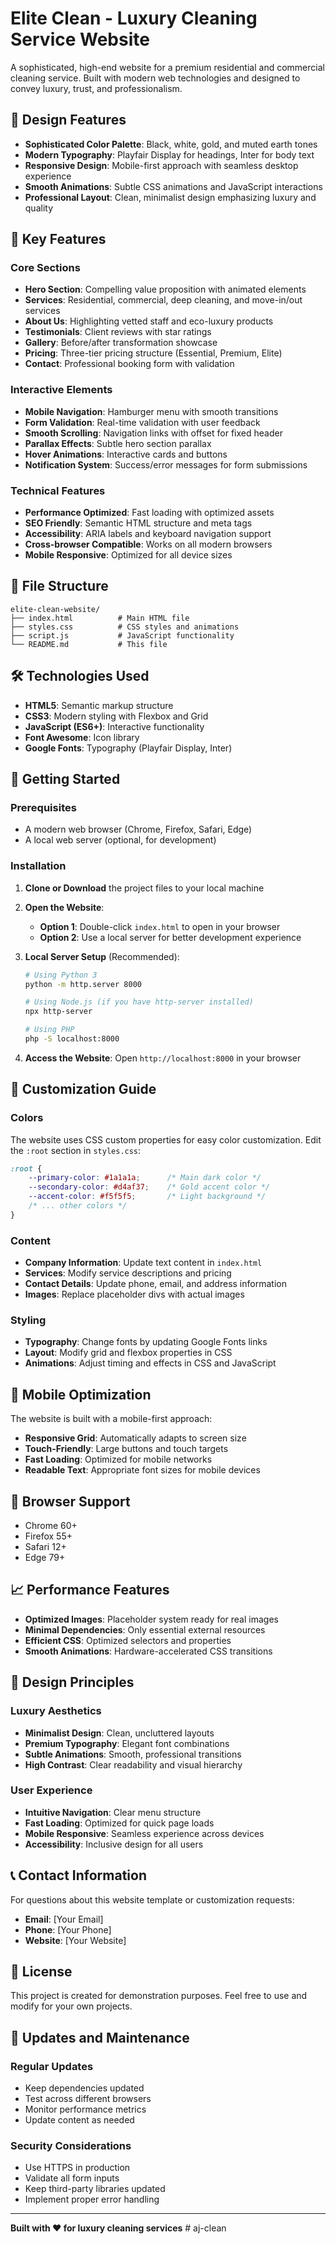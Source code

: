 # Elite Clean - Luxury Cleaning Service Website

A sophisticated, high-end website for a premium residential and commercial cleaning service. Built with modern web technologies and designed to convey luxury, trust, and professionalism.

## 🎨 Design Features

- **Sophisticated Color Palette**: Black, white, gold, and muted earth tones
- **Modern Typography**: Playfair Display for headings, Inter for body text
- **Responsive Design**: Mobile-first approach with seamless desktop experience
- **Smooth Animations**: Subtle CSS animations and JavaScript interactions
- **Professional Layout**: Clean, minimalist design emphasizing luxury and quality

## 🚀 Key Features

### Core Sections
- **Hero Section**: Compelling value proposition with animated elements
- **Services**: Residential, commercial, deep cleaning, and move-in/out services
- **About Us**: Highlighting vetted staff and eco-luxury products
- **Testimonials**: Client reviews with star ratings
- **Gallery**: Before/after transformation showcase
- **Pricing**: Three-tier pricing structure (Essential, Premium, Elite)
- **Contact**: Professional booking form with validation

### Interactive Elements
- **Mobile Navigation**: Hamburger menu with smooth transitions
- **Form Validation**: Real-time validation with user feedback
- **Smooth Scrolling**: Navigation links with offset for fixed header
- **Parallax Effects**: Subtle hero section parallax
- **Hover Animations**: Interactive cards and buttons
- **Notification System**: Success/error messages for form submissions

### Technical Features
- **Performance Optimized**: Fast loading with optimized assets
- **SEO Friendly**: Semantic HTML structure and meta tags
- **Accessibility**: ARIA labels and keyboard navigation support
- **Cross-browser Compatible**: Works on all modern browsers
- **Mobile Responsive**: Optimized for all device sizes

## 📁 File Structure

```
elite-clean-website/
├── index.html          # Main HTML file
├── styles.css          # CSS styles and animations
├── script.js           # JavaScript functionality
└── README.md           # This file
```

## 🛠️ Technologies Used

- **HTML5**: Semantic markup structure
- **CSS3**: Modern styling with Flexbox and Grid
- **JavaScript (ES6+)**: Interactive functionality
- **Font Awesome**: Icon library
- **Google Fonts**: Typography (Playfair Display, Inter)

## 🚀 Getting Started

### Prerequisites
- A modern web browser (Chrome, Firefox, Safari, Edge)
- A local web server (optional, for development)

### Installation

1. **Clone or Download** the project files to your local machine

2. **Open the Website**:
   - **Option 1**: Double-click `index.html` to open in your browser
   - **Option 2**: Use a local server for better development experience

3. **Local Server Setup** (Recommended):
   ```bash
   # Using Python 3
   python -m http.server 8000
   
   # Using Node.js (if you have http-server installed)
   npx http-server
   
   # Using PHP
   php -S localhost:8000
   ```

4. **Access the Website**: Open `http://localhost:8000` in your browser

## 🎯 Customization Guide

### Colors
The website uses CSS custom properties for easy color customization. Edit the `:root` section in `styles.css`:

```css
:root {
    --primary-color: #1a1a1a;      /* Main dark color */
    --secondary-color: #d4af37;    /* Gold accent color */
    --accent-color: #f5f5f5;       /* Light background */
    /* ... other colors */
}
```

### Content
- **Company Information**: Update text content in `index.html`
- **Services**: Modify service descriptions and pricing
- **Contact Details**: Update phone, email, and address information
- **Images**: Replace placeholder divs with actual images

### Styling
- **Typography**: Change fonts by updating Google Fonts links
- **Layout**: Modify grid and flexbox properties in CSS
- **Animations**: Adjust timing and effects in CSS and JavaScript

## 📱 Mobile Optimization

The website is built with a mobile-first approach:

- **Responsive Grid**: Automatically adapts to screen size
- **Touch-Friendly**: Large buttons and touch targets
- **Fast Loading**: Optimized for mobile networks
- **Readable Text**: Appropriate font sizes for mobile devices

## 🔧 Browser Support

- Chrome 60+
- Firefox 55+
- Safari 12+
- Edge 79+

## 📈 Performance Features

- **Optimized Images**: Placeholder system ready for real images
- **Minimal Dependencies**: Only essential external resources
- **Efficient CSS**: Optimized selectors and properties
- **Smooth Animations**: Hardware-accelerated CSS transitions

## 🎨 Design Principles

### Luxury Aesthetics
- **Minimalist Design**: Clean, uncluttered layouts
- **Premium Typography**: Elegant font combinations
- **Subtle Animations**: Smooth, professional transitions
- **High Contrast**: Clear readability and visual hierarchy

### User Experience
- **Intuitive Navigation**: Clear menu structure
- **Fast Loading**: Optimized for quick page loads
- **Mobile Responsive**: Seamless experience across devices
- **Accessibility**: Inclusive design for all users

## 📞 Contact Information

For questions about this website template or customization requests:

- **Email**: [Your Email]
- **Phone**: [Your Phone]
- **Website**: [Your Website]

## 📄 License

This project is created for demonstration purposes. Feel free to use and modify for your own projects.

## 🔄 Updates and Maintenance

### Regular Updates
- Keep dependencies updated
- Test across different browsers
- Monitor performance metrics
- Update content as needed

### Security Considerations
- Use HTTPS in production
- Validate all form inputs
- Keep third-party libraries updated
- Implement proper error handling

---

**Built with ❤️ for luxury cleaning services** #   a j - c l e a n 
 
 

